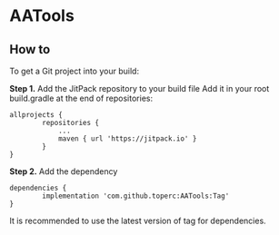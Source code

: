 # AATools

## How to
To get a Git project into your build:

**Step 1.** Add the JitPack repository to your build file
Add it in your root build.gradle at the end of repositories:
```
allprojects {
		repositories {
			...
			maven { url 'https://jitpack.io' }
		}
}
```

**Step 2.** Add the dependency
```
dependencies {
	    implementation 'com.github.toperc:AATools:Tag'
}
```
It is recommended to use the latest version of tag for dependencies.
